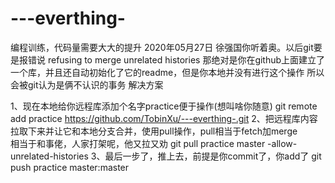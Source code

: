 # ---everthing-
编程训练，代码量需要大大的提升
2020年05月27日 徐强国你听着奥。以后git要是报错说 refusing to merge unrelated histories
那绝对是你在github上面建立了一个库，并且还自动初始化了它的readme，但是你本地并没有进行这个操作
所以会被git认为是俩不认识的事务
解决方案

1、现在本地给你远程库添加个名字practice便于操作(想叫啥你随意)
git remote add practice  https://github.com/TobinXu/---everthing-.git
2、把远程库内容拉取下来并让它和本地分支合并，使用pull操作，pull相当于fetch加merge  
相当于和事佬，人家打架呢，他又拉又劝
git pull practice master -allow-unrelated-histories
3、最后一步了，推上去，前提是你commit了，你add了
git push practice master:master
